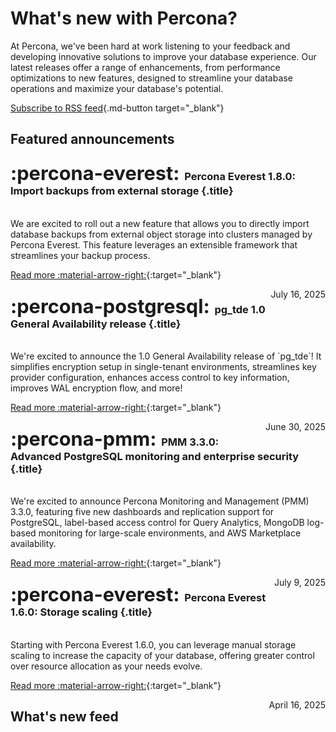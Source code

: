 # What's new with Percona?

At Percona, we've been hard at work listening to your feedback and developing innovative solutions to improve your database experience. Our latest releases offer a range of enhancements, from performance optimizations to new features, designed to streamline your database operations and maximize your database's potential.

[Subscribe to RSS feed](https://docs.percona.com/feed_rss_created.xml){.md-button target="_blank"}

## Featured announcements

<div data-grid markdown>

<div data-banner="everest" markdown>

### <span style="font-size:1.875em;margin-right:0.125em">:percona-everest:</span> Percona Everest 1.8.0: Import backups from external storage {.title}
<br>
We are excited to roll out a new feature that allows you to directly import database backups from external object storage into clusters managed by Percona Everest. This feature leverages an extensible framework that streamlines your backup process.

<div class="actions" markdown>

[Read more :material-arrow-right:](../new/posts/Percona%20Everest/data_importers.md){:target="_blank"}

<span style="float: right;">July 16, 2025</span>

</div>
</div>

<div data-banner="postgresql" markdown>

### <span style="font-size:1.875em;margin-right:0.125em">:percona-postgresql:</span> pg_tde 1.0 General Availability release {.title}
<br>
We're excited to announce the 1.0 General Availability release of `pg_tde`! It simplifies encryption setup in single-tenant environments, streamlines key provider configuration, enhances access control to key information, improves WAL encryption flow, and more!
<div class="actions" markdown>

[Read more :material-arrow-right:](../new/posts/PostgreSQL/pg-tde-1.0-release.md){:target="_blank"}

<span style="float: right;">June 30, 2025</span>

</div>
</div>

<div data-banner="pmm" markdown>

### <span style="font-size:1.875em;margin-right:0.125em">:percona-pmm:</span> PMM 3.3.0: Advanced PostgreSQL monitoring and enterprise security  {.title}
<br>
We're excited to announce Percona Monitoring and Management (PMM) 3.3.0, featuring five new dashboards and replication support for PostgreSQL, label-based access control for Query Analytics, MongoDB log-based monitoring for large-scale environments, and AWS Marketplace availability.

<div class="actions" markdown>

[Read more :material-arrow-right:](../new/posts/Percona%20Monitoring%20and%20Management/pmm-3.3.0-release.md){:target="_blank"}

<span style="float: right;">July 9, 2025</span>

</div>
</div>

<div data-banner="everest" markdown>

### <span style="font-size:1.875em;margin-right:0.125em">:percona-everest:</span> Percona Everest 1.6.0: Storage scaling {.title}
<br>
Starting with Percona Everest 1.6.0, you can leverage manual storage scaling to increase the capacity of your database, offering greater control over resource allocation as your needs evolve.


<div class="actions" markdown>

[Read more :material-arrow-right:](../new/posts/Percona%20Everest/storage_scaling.md){:target="_blank"}

<span style="float: right;">April 16, 2025</span>

</div>
</div>

</div>

## What's new feed

